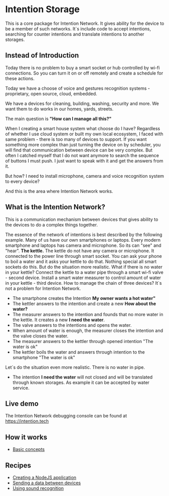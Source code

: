 # Intention Storage
This is a core package for Intention Network. It gives ability for the device
to be a member of such networks.
It`s include code to accept intentions, searching for counter intentions and translate
intentions to another storages. 

## Instead of Introduction
Today there is no problem to buy a smart socket or hub controlled by wi-fi connections.
So you can turn it on or off remotely and create a schedule for these actions.

Today we have a choose of voice and gestures recognition systems - proprietary, 
open source, cloud, embedded.

We have a devices for cleaning, building, washing, security and more.
We want them to do works in our homes, yards, streets.

The main question is **"How can I manage all this?"**

When I creating a smart house system what choose do I have?
Regardless of whether I use cloud system or built my own local ecosystem,
I faced with same problem - there is too many of devices to support. 
If you want something more complex than just turning the device on by 
scheduler, you will find that communication between device can be 
very complex.
But often I catched myself that I do not want anymore to search 
the sequence of buttons I must push. I just want to speak with it and 
get the answers from it.

But how? I need to install microphone, camera and voice recognition
system to every device?

And this is the area where Intention Network works.

## What is the Intention Network?
This is a communication mechanism between devices that gives ability to  
the devices to do a complex things together. 
 
The essence of the network of intentions is best described by the following example.
Many of us have our own smartphones or laptops. Every modern smartphone and laptops has camera and microphone.
So its can "see" and "hear". 
**The kettle.** The kettle do not have any camera or microphone. 
It connected to the power line through smart socket. 
You can ask your phone to boil a water and it asks your kettle to do that.
Nothing special all smart sockets do this.
But do the situation more realistic. What if there is no water in your kettle?
Connect the kettle to a water pipe through a smart wi-fi valve - second device.
Install a smart water measurer to control amount of water in your kettle - third device.
How to manage the chain of three devices? It`s not a problem for Intention Network.
* The smartphone creates the Intention **My owner wants a hot water"**
* The kettler answers to the intention and create a new **How about the water?**
* The measurer answers to the intention and founds that no more water in the kettle.
It creates a new **I need the water**.
* The valve answers to the intentions and opens the water. 
* When amount of water is enough, the measurer closes the intention and the valve closes the water.
* The measurer answers to the kettler through opened intention "The water is ok"
* The kettler boils the water and answers through intention to the smartphone "The water is ok"

Let`s do the situation even more realistic. There is no water in pipe.

* The intention **I need the water** will not closed and will be translated through known storages.
As example it can be accepted by water service.
 
 
## Live demo
The Intention Network debugging console can be found at https://intention.tech

## How it works
 + [Basic concepts](docs/basic-concepts.md)

## Recipes
+ [Creating a NodeJS application](docs/recipes/creating-nodejs-application.md)
+ [Sending a data between devices](docs/recipes/sending-data-between-devices.md)
+ [Using sound recognition](docs/recipes/using-sound-recognition.md)